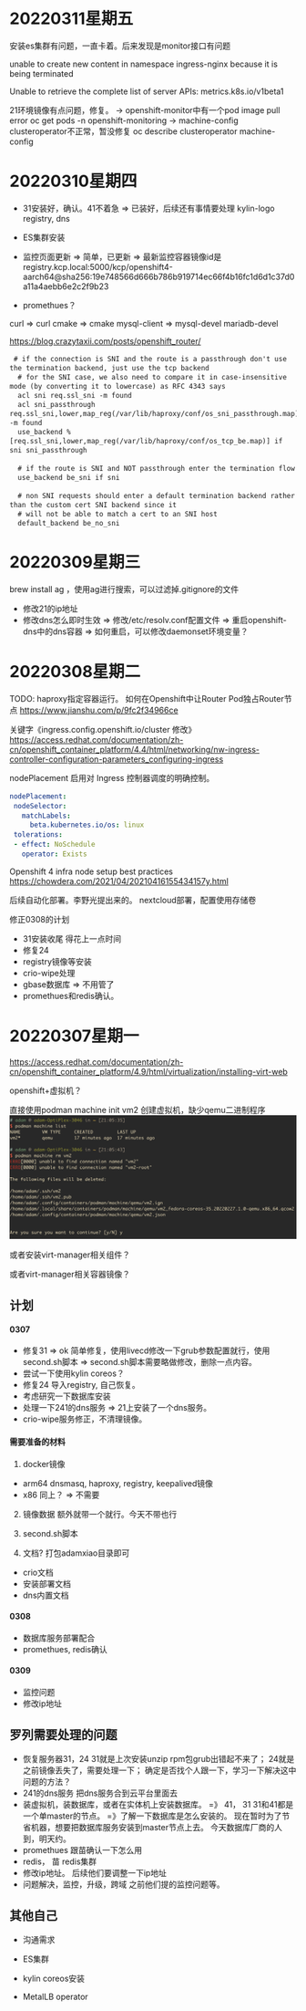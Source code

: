 # 20220311星期五

安装es集群有问题，一直卡着。后来发现是monitor接口有问题

unable to create new content in namespace ingress-nginx because it is being terminated

Unable to retrieve the complete list of server APIs: metrics.k8s.io/v1beta1 

21环境镜像有点问题，修复。
  -> openshift-monitor中有一个pod image pull error
     oc get pods -n openshift-monitoring
  -> machine-config clusteroperator不正常，暂没修复
     oc describe clusteroperator machine-config

# 20220310星期四

* 31安装好，确认。41不着急
  => 已装好，后续还有事情要处理
    kylin-logo
    registry, dns

* ES集群安装
* 监控页面更新 => 简单，已更新
  => 最新监控容器镜像id是 registry.kcp.local:5000/kcp/openshift4-aarch64@sha256:19e748566d666b786b919714ec66f4b16fc1d6d1c37d0a11a4aebb6e2c2f9b23
* promethues？


curl => curl
cmake => cmake
mysql-client => mysql-devel mariadb-devel


https://blog.crazytaxii.com/posts/openshift_router/

```
 # if the connection is SNI and the route is a passthrough don't use the termination backend, just use the tcp backend
  # for the SNI case, we also need to compare it in case-insensitive mode (by converting it to lowercase) as RFC 4343 says
  acl sni req.ssl_sni -m found
  acl sni_passthrough req.ssl_sni,lower,map_reg(/var/lib/haproxy/conf/os_sni_passthrough.map) -m found
  use_backend %[req.ssl_sni,lower,map_reg(/var/lib/haproxy/conf/os_tcp_be.map)] if sni sni_passthrough

  # if the route is SNI and NOT passthrough enter the termination flow
  use_backend be_sni if sni

  # non SNI requests should enter a default termination backend rather than the custom cert SNI backend since it
  # will not be able to match a cert to an SNI host
  default_backend be_no_sni
```


# 20220309星期三

brew install ag ，使用ag进行搜索，可以过滤掉.gitignore的文件

* 修改21的ip地址
* 修改dns怎么即时生效
  => 修改/etc/resolv.conf配置文件
  => 重启openshift-dns中的dns容器
     => 如何重启，可以修改daemonset环境变量？

# 20220308星期二

TODO:
haproxy指定容器运行。
如何在Openshift中让Router Pod独占Router节点
https://www.jianshu.com/p/9fc2f34966ce

关键字《ingress.config.openshift.io/cluster 修改》
https://access.redhat.com/documentation/zh-cn/openshift_container_platform/4.4/html/networking/nw-ingress-controller-configuration-parameters_configuring-ingress

nodePlacement 启用对 Ingress 控制器调度的明确控制。
```yaml
nodePlacement:
 nodeSelector:
   matchLabels:
     beta.kubernetes.io/os: linux
 tolerations:
 - effect: NoSchedule
   operator: Exists
```

Openshift 4 infra node setup best practices
https://chowdera.com/2021/04/20210416155434157y.html



后续自动化部署。李野光提出来的。
nextcloud部署，配置使用存储卷

修正0308的计划
* 31安装收尾
  得花上一点时间
* 修复24
* registry镜像等安装
* crio-wipe处理
* gbase数据库 => 不用管了
* promethues和redis确认。


# 20220307星期一

https://access.redhat.com/documentation/zh-cn/openshift_container_platform/4.9/html/virtualization/installing-virt-web

openshift+虚拟机？

直接使用podman machine init vm2 创建虚拟机，缺少qemu二进制程序
![](2022-03-07-21-08-22.png)

或者安装virt-manager相关组件？

或者virt-manager相关容器镜像？

## 计划

#### 0307
* 修复31 => ok
  简单修复，使用livecd修改一下grub参数配置就行，使用second.sh脚本
  => second.sh脚本需要略做修改，删除一点内容。
* 尝试一下使用kylin coreos？
* 修复24
  导入registry, 自己恢复。
* 考虑研究一下数据库安装
* 处理一下241的dns服务
  => 21上安装了一个dns服务。
* crio-wipe服务修正，不清理镜像。

#### 需要准备的材料

1. docker镜像
* arm64 dnsmasq, haproxy, registry, keepalived镜像
* x86 同上？ => 不需要

2. 镜像数据
额外就带一个就行。今天不带也行

3. second.sh脚本

4. 文档?
打包adamxiao目录即可
* crio文档
* 安装部署文档
* dns内置文档


#### 0308
* 数据库服务部署配合
* promethues, redis确认

#### 0309

* 监控问题
* 修改ip地址


## 罗列需要处理的问题

* 恢复服务器31，24
  31就是上次安装unzip rpm包grub出错起不来了；
  24就是之前镜像丢失了，需要处理一下；
  确定是否找个人跟一下，学习一下解决这中问题的方法？
* 241的dns服务
  把dns服务合到云平台里面去
* 装虚拟机，装数据库，或者在实体机上安装数据库。 =》 41， 31
  31和41都是一个单master的节点。
  =》了解一下数据库是怎么安装的。
  现在暂时为了节省机器，想要把数据库服务安装到master节点上去。
  今天数据库厂商的人到，明天约。
* promethues 
  跟苗确认一下怎么用
* redis， 苗
  redis集群
* 修改ip地址。
  后续他们要调整一下ip地址
* 问题解决，监控，升级，跨域
  之前他们提的监控问题等。


## 其他自己

* 沟通需求
* ES集群

* kylin coreos安装
* MetalLB operator
